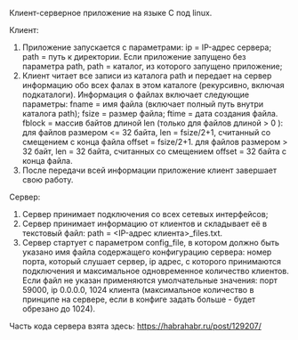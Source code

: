 Клиент-серверное приложение на языке C под linux.

Клиент:
1. Приложение запускается с параметрами:
ip = IP-адрес сервера;
path = путь к директории.
Если приложение запущено без параметра path, path = каталог, из которого запущено приложение;
2. Клиент читает все записи из каталога path и передает на сервер информацию обо всех фалах в этом каталоге (рекурсивно, включая подкаталоги).
Информация о файлах включает следующие параметры:
fname = имя файла (включает полный путь внутри каталога path);
fsize = размер файла;
ftime = дата создания файла.
fblock = массив байтов длиной len (только для файлов длиной > 0 ):
для файлов размером <= 32 байта, len = fsize/2+1, считанный со смещением с конца файла offset = fsize/2+1.
для файлов размером > 32 байт, len = 32 байта, считанных со смещением offset = 32 байта с конца файла.
3. После передачи всей информации приложение клиент завершает свою работу.

Сервер:
1. Сервер принимает подключения со всех сетевых интерфейсов;
2. Сервер принимает информацию от клиентов и складывает её в текстовый файл: path = <IP-адрес клиента>_files.txt.
3. Сервер стартует с параметром config_file, в котором должно быть указано имя файла содержащего конфигурацию сервера: номер порта, который слушает сервер, ip адрес, с которого принимаются подключения и максимальное одновременное количество клиентов. Если файл не указан применяются умолчательные значения: порт 59000, ip 0.0.0.0, 1024 клиента (максимальное количество в принципе на сервере, если в конфиге задать больше - будет обрезано до 1024).

Часть кода сервера взята здесь: https://habrahabr.ru/post/129207/

